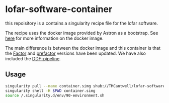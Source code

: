 # lofar-software-container
this repoisitory is a contains a singularity recipe file for the lofar software.

The recipe uses the docker image provided by Astron as a bootstrap. 
See [here](https://support.astron.nl/LOFARImagingCookbook/buildlofar.html) for more information on the docker image.  

The main difference is between the docker image and this container is that the [Factor](https://github.com/lofar-astron/factor) 
and [prefactor](https://github.com/lofar-astron/prefactor) versions have been updated. 
We have also included the [DDF-pipeline](https://github.com/mhardcastle/ddf-pipeline).


## Usage

```bash
singularity pull --name container.simg shub://TMCantwell/lofar-software-container:latest
singularity shell -H $PWD container.simg
source /.singularity.d/env/90-environment.sh
```

